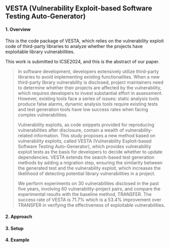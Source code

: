 ## VESTA (Vulnerability Exploit-based Software Testing Auto-Generator)

#### 1. Overview

This is the code package of VESTA, which relies on the vulnerability exploit code of third-party libraries to analyze whether the projects have exploitable library vulnerabilities. 

This work is submitted to ICSE2024, and this is the abstract of our paper.

> In software development, developers extensively utilize third-party libraries to avoid implementing existing functionalities. When a new third-party library vulnerability is disclosed, project maintainers need to determine whether their projects are affected by the vulnerability, which requires developers to invest substantial effort in assessment. However, existing tools face a series of issues: static analysis tools produce false alarms, dynamic analysis tools require existing tests and test generation tools have low success rates when facing complex vulnerabilities.
>
> Vulnerability exploits, as code snippets provided for reproducing vulnerabilities after disclosure, contain a wealth of vulnerability-related information. This study proposes a new method based on vulnerability exploits, called VESTA (Vulnerability Exploit-based Software Testing Auto-Generator), which provides vulnerability exploit tests as the basis for developers to decide whether to update dependencies. VESTA extends the search-based test generation methods by adding a migration step, ensuring the similarity between the generated test and the vulnerability exploit, which increases the likelihood of detecting potential library vulnerabilities in a project.
>
> We perform experiments on 30 vulnerabilities disclosed in the past five years, involving 60 vulnerability-project pairs, and compare the experimental results with the baseline method, TRANSFER. The success rate of VESTA is 71.7\% which is a 53.4\% improvement over TRANSFER in verifying the effectiveness of exploitable vulnerabilities. 

#### 2. Approach





#### 3. Setup



#### 4. Example





